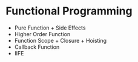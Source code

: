 # Functional Programming
- Pure Function + Side Effects
- Higher Order Function
- Function Scope + Closure + Hoisting
- Callback Function
- IIFE